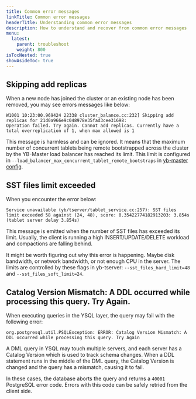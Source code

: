 ```yaml
---
title: Common error messages
linkTitle: Common error messages
headerTitle: Understanding common error messages
description: How to understand and recover from common error messages
menu:
  latest:
    parent: troubleshoot
    weight: 800
isTocNested: true
showAsideToc: true
---
```


## Skipping add replicas

When a new node has joined the cluster or an existing node has been removed, you may see errors messages like below:

```
W1001 10:23:00.969424 22338 cluster_balance.cc:232] Skipping add replicas for 21d0a966e9c048978e35fad3cee31698: 
Operation failed. Try again. Cannot add replicas. Currently have a total overreplication of 1, when max allowed is 1
```

This message is harmless and can be ignored. It means that the maximum number of concurrent tablets being remote bootstrapped across the
 cluster by the YB-Master load balancer has reached its limit. 
 This limit is configured in `--load_balancer_max_concurrent_tablet_remote_bootstraps` in 
 [yb-master config](../../../reference/configuration/yb-master#load-balancer-max-concurrent-tablet-remote-bootstraps).

## SST files limit exceeded

When you encounter the error below:
```
Service unavailable (yb/tserver/tablet_service.cc:257): SST files limit exceeded 58 against (24, 48), score: 0.35422774182913203: 3.854s (tablet server delay 3.854s)
```

This message is emitted when the number of SST files has exceeded its limit. Usually, the client is running a high INSERT/UPDATE/DELETE workload 
and compactions are falling behind. 

It might be worth figuring out why this error is happening. Maybe disk bandwidth, or network bandwidth, or not enough CPU in the server. 
The limits are controlled by these flags in yb-tserver: `--sst_files_hard_limit=48` and `--sst_files_soft_limit=24`.

## Catalog Version Mismatch: A DDL occurred while processing this query. Try Again.

When executing queries in the YSQL layer, the query may fail with the following error:

```
org.postgresql.util.PSQLException: ERROR: Catalog Version Mismatch: A DDL occurred while processing this query. Try Again
```

A DML query in YSQL may touch multiple servers, and each server has a Catalog Version which is used to track schema changes.
When a DDL statement runs in the middle of the DML query, the Catalog Version is changed and the query has a mismatch, causing it to fail.

In these cases, the database aborts the query and returns a `40001` PostgreSQL error code. Errors with this code can be safely
retried from the client side. 
